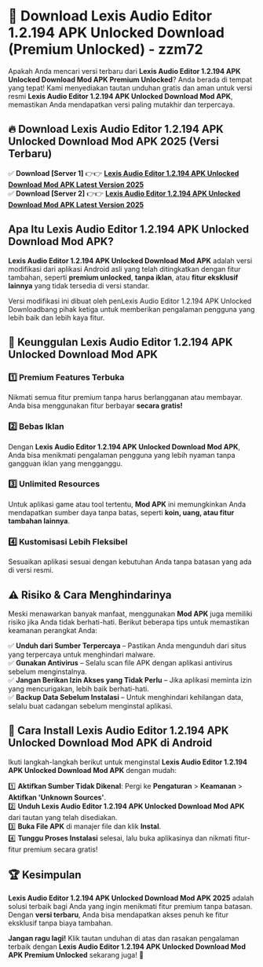 # 🎯 Download Lexis Audio Editor 1.2.194 APK Unlocked Download (Premium Unlocked) -  zzm72

Apakah Anda mencari versi terbaru dari **Lexis Audio Editor 1.2.194 APK Unlocked Download Mod APK Premium Unlocked**? Anda berada di tempat yang tepat! Kami menyediakan tautan unduhan gratis dan aman untuk versi resmi **Lexis Audio Editor 1.2.194 APK Unlocked Download Mod APK**, memastikan Anda mendapatkan versi paling mutakhir dan terpercaya.

## 🔥 Download Lexis Audio Editor 1.2.194 APK Unlocked Download Mod APK 2025 (Versi Terbaru)

✅ **Download [Server 1]** 👉👉 [**Lexis Audio Editor 1.2.194 APK Unlocked Download Mod APK Latest Version 2025**](https://momento.my/?title=Lexis_Audio_Editor_1.2.194_APK_Unlocked_Download)  
✅ **Download [Server 2]** 👉👉 [**Lexis Audio Editor 1.2.194 APK Unlocked Download Mod APK Latest Version 2025**](https://momento.my/?title=Lexis_Audio_Editor_1.2.194_APK_Unlocked_Download)  

## Apa Itu Lexis Audio Editor 1.2.194 APK Unlocked Download Mod APK?

**Lexis Audio Editor 1.2.194 APK Unlocked Download Mod APK** adalah versi modifikasi dari aplikasi Android asli yang telah ditingkatkan dengan fitur tambahan, seperti **premium unlocked**, **tanpa iklan**, atau **fitur eksklusif lainnya** yang tidak tersedia di versi standar.

Versi modifikasi ini dibuat oleh penLexis Audio Editor 1.2.194 APK Unlocked Downloadbang pihak ketiga untuk memberikan pengalaman pengguna yang lebih baik dan lebih kaya fitur.

## 🎯 Keunggulan Lexis Audio Editor 1.2.194 APK Unlocked Download Mod APK

### 1️⃣ Premium Features Terbuka
Nikmati semua fitur premium tanpa harus berlangganan atau membayar. Anda bisa menggunakan fitur berbayar **secara gratis!**

### 2️⃣ Bebas Iklan
Dengan **Lexis Audio Editor 1.2.194 APK Unlocked Download Mod APK**, Anda bisa menikmati pengalaman pengguna yang lebih nyaman tanpa gangguan iklan yang mengganggu.

### 3️⃣ Unlimited Resources
Untuk aplikasi game atau tool tertentu, **Mod APK** ini memungkinkan Anda mendapatkan sumber daya tanpa batas, seperti **koin, uang, atau fitur tambahan lainnya**.

### 4️⃣ Kustomisasi Lebih Fleksibel
Sesuaikan aplikasi sesuai dengan kebutuhan Anda tanpa batasan yang ada di versi resmi.

## ⚠️ Risiko & Cara Menghindarinya

Meski menawarkan banyak manfaat, menggunakan **Mod APK** juga memiliki risiko jika Anda tidak berhati-hati. Berikut beberapa tips untuk memastikan keamanan perangkat Anda:

✅ **Unduh dari Sumber Terpercaya** – Pastikan Anda mengunduh dari situs yang terpercaya untuk menghindari malware.  
✅ **Gunakan Antivirus** – Selalu scan file APK dengan aplikasi antivirus sebelum menginstalnya.  
✅ **Jangan Berikan Izin Akses yang Tidak Perlu** – Jika aplikasi meminta izin yang mencurigakan, lebih baik berhati-hati.  
✅ **Backup Data Sebelum Instalasi** – Untuk menghindari kehilangan data, selalu buat cadangan sebelum menginstal aplikasi.

## 📌 Cara Install Lexis Audio Editor 1.2.194 APK Unlocked Download Mod APK di Android

Ikuti langkah-langkah berikut untuk menginstal **Lexis Audio Editor 1.2.194 APK Unlocked Download Mod APK** dengan mudah:

1️⃣ **Aktifkan Sumber Tidak Dikenal**: Pergi ke **Pengaturan** > **Keamanan** > **Aktifkan 'Unknown Sources'**.  
2️⃣ **Unduh Lexis Audio Editor 1.2.194 APK Unlocked Download Mod APK** dari tautan yang telah disediakan.  
3️⃣ **Buka File APK** di manajer file dan klik **Instal**.  
4️⃣ **Tunggu Proses Instalasi** selesai, lalu buka aplikasinya dan nikmati fitur-fitur premium secara gratis!

## 🏆 Kesimpulan

**Lexis Audio Editor 1.2.194 APK Unlocked Download Mod APK 2025** adalah solusi terbaik bagi Anda yang ingin menikmati fitur premium tanpa batasan. Dengan **versi terbaru**, Anda bisa mendapatkan akses penuh ke fitur eksklusif tanpa biaya tambahan.

**Jangan ragu lagi!** Klik tautan unduhan di atas dan rasakan pengalaman terbaik dengan **Lexis Audio Editor 1.2.194 APK Unlocked Download Mod APK Premium Unlocked** sekarang juga! 🚀
